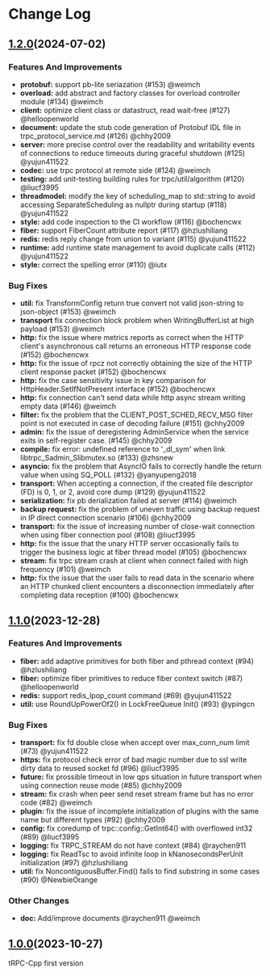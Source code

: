# Change Log

## [1.2.0](https://github.com/trpc-group/trpc-cpp/releases/tag/v1.2.0)(2024-07-02)

### Features And Improvements
- **protobuf:** support pb-lite seriazation (#153) @weimch
- **overload:** add abstract and factory classes for overload controller module (#134) @weimch
- **client:** optimize client class or datastruct, read wait-free (#127) @helloopenworld
- **document:** update the stub code generation of Protobuf IDL file in trpc_protocol_service.md (#126) @chhy2009
- **server:** more precise control over the readability and writability events of connections to reduce timeouts during graceful shutdown (#125) @yujun411522
- **codec:** use trpc protocol at remote side (#124) @weimch
- **testing:** add unit-testing building rules for trpc/util/algorithm (#120) @liucf3995
- **threadmodel:** modify the key of scheduling_map to std::string to avoid accessing SeparateScheduling as nullptr during startup (#118) @yujun411522
- **style:** add code inspection to the CI workflow (#116) @bochencwx
- **fiber:** support FiberCount attribute report (#117) @hzlushiliang
- **redis:** redis reply change from union to variant (#115) @yujun411522
- **runtime:** add runtime state management to avoid duplicate calls (#112) @yujun411522
- **style:** correct the spelling error (#110) @iutx

### Bug Fixes
- **util:** fix TransformConfig return true convert not valid json-string to json-object (#153) @weimch
- **transport** fix connection block problem when WritingBufferList at high payload (#153) @weimch
- **http:** fix the issue where metrics reports as correct when the HTTP client's asynchronous call returns an erroneous HTTP response code (#152) @bochencwx
- **http:** fix the issue of rpcz not correctly obtaining the size of the HTTP client response packet (#152) @bochencwx
- **http:** fix the case sensitivity issue in key comparison for HttpHeader.SetIfNotPresent interface (#152) @bochencwx
- **http:** fix connection can't send data while http async stream writing empty data (#146) @weimch
- **filter:** fix the problem that the CLIENT_POST_SCHED_RECV_MSG filter point is not executed in case of decoding failure (#151) @chhy2009
- **admin:** fix the issue of deregistering AdminService when the service exits in self-register case. (#145) @chhy2009
- **compile:** fix error: undefined reference to '_dl_sym' when link libtrpc_Sadmin_Slibmutex.so (#133) @zhsnew
- **asyncio:** fix the problem that AsyncIO fails to correctly handle the return value when using SQ_POLL (#132) @yanyupeng2018
- **transport:** When accepting a connection, if the created file descriptor (FD) is 0, 1, or 2, avoid core dump (#129) @yujun411522
- **serialization:** fix pb derialization failed at server (#114) @weimch
- **backup request:** fix the problem of uneven traffic using backup request in IP direct connection scenario (#106) @chhy2009
- **transport:** fix the issue of increasing number of close-wait connection when using fiber connection pool (#108) @liucf3995
- **http:** fix the issue that the unary HTTP server occasionally fails to trigger the business logic at fiber thread model (#105) @bochencwx
- **stream:** fix trpc stream crash at client when connect failed with high frequency (#101) @weimch
- **http:** fix the issue that the user fails to read data in the scenario where an HTTP chunked client encounters a disconnection immediately after completing data reception (#100) @bochencwx

## [1.1.0](https://github.com/trpc-group/trpc-cpp/releases/tag/v1.1.0)(2023-12-28)

### Features And Improvements
- **fiber:**  add adaptive primitives for both fiber and pthread context (#94) @hzlushiliang
- **fiber:**  optimize fiber primitives to reduce fiber context switch (#87) @helloopenworld
- **redis:**  support redis_lpop_count command (#69) @yujun411522
- **util:**  use RoundUpPowerOf2() in LockFreeQueue Init() (#93) @ypingcn

### Bug Fixes
- **transport:** fix fd double close when accept over max_conn_num limit (#73) @yujun411522
- **https:** fix protocol check error of bad magic number due to ssl write dirty data to reused socket fd (#96) @liucf3995
- **future:** fix prossible timeout in low qps situation in future transport when using connection reuse mode (#85) @chhy2009
- **stream:** fix crash when peer send reset stream frame but has no error code (#82) @weimch
- **plugin:** fix the issue of incomplete initialization of plugins with the same name but different types (#92) @chhy2009
- **config:** fix coredump of trpc::config::GetInt64() with overflowed int32 (#89) @liucf3995
- **logging:** fix TRPC_STREAM do not have context (#84) @raychen911
- **logging:** fix ReadTsc to avoid infinite loop in kNanosecondsPerUnit initialization (#97) @hzlushiliang
- **util:** fix NoncontiguousBuffer.Find() fails to find substring in some cases (#90) @NewbieOrange

### Other Changes
- **doc:** Add/improve documents @raychen911 @weimch


## [1.0.0](https://github.com/trpc-group/trpc-cpp/releases/tag/v1.0.0)(2023-10-27)

tRPC-Cpp first version